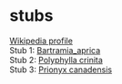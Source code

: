 # stubs

[Wikipedia profile](https://en.wikipedia.org/w/index.php?title=Special:Homepage&source=personaltoolslink&namespace=0)  
Stub 1: [Bartramia_aprica](https://en.wikipedia.org/wiki/Bartramia_aprica)  
Stub 2: [Polyphylla crinita](https://en.wikipedia.org/wiki/Polyphylla_crinita)  
Stub 3: [Prionyx canadensis](https://en.wikipedia.org/wiki/Prionyx_canadensis)  
